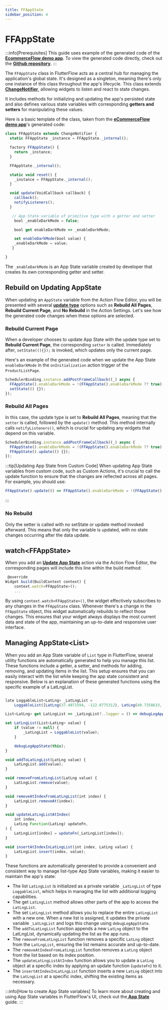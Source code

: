 ```yaml
---
title: FFAppState
sidebar_position: 4
---
```


# FFAppState

:::info[Prerequisites]
This guide uses example of the generated code of the **[EcommerceFlow demo app](https://bit.ly/ff-docs-demo-v2)**. To view the generated code directly, check out the **[Github repository](https://github.com/FlutterFlow/sample-apps/tree/main/ecommerce_flow)**.
:::

The `FFAppState` class in FlutterFlow acts as a central hub for managing the application's global state. It's designed as a singleton, meaning there's only one instance of this class throughout the app's lifecycle. This class extends [**ChangeNotifier**](https://api.flutter.dev/flutter/foundation/ChangeNotifier-class.html), allowing widgets to listen and react to state changes.

It includes methods for initializing and updating the app's persisted state and also defines various state variables with corresponding **getters and setters** for manipulating these values.

Here is a basic template of the class, taken from the [**eCommerceFlow demo app**](https://bit.ly/ff-docs-demo-v2)'s generated code:

```js
class FFAppState extends ChangeNotifier {
  static FFAppState _instance = FFAppState._internal();

  factory FFAppState() {
    return _instance;
  }

  FFAppState._internal();

  static void reset() {
    _instance = FFAppState._internal();
  }

  void update(VoidCallback callback) {
    callback();
    notifyListeners();
  }

   // App State variable of primitive type with a getter and setter
    bool _enableDarkMode = false;

    bool get enableDarkMode => _enableDarkMode;

    set enableDarkMode(bool value) {
    _enableDarkMode = value;
   }

}
```

The `_enableDarkMode` is an App State variable created by developer that creates its own corresponding getter and setter. 

## Rebuild on Updating AppState
When updating an `AppState` variable from the Action Flow Editor, you will be presented with several **[update type](../resources/data-representation/app-state.md#update-type)** options such as **Rebuild All Pages**, **Rebuild Current Page**, and **No Rebuild** in the Action Settings. Let's see how the generated code changes when these options are selected.

### Rebuild Current Page
When a developer chooses to update App State with the update type set to **Rebuild Current Page**, the corresponding `setter` is called. Immediately after, `setState((){});` is invoked, which updates only the current page. 

Here's an example of the generated code when we update the App State `enableDarkMode` in the `onInitialization` action trigger of the `ProductListPage`.

```js
SchedulerBinding.instance.addPostFrameCallback((_) async {
  FFAppState().enableDarkMode = !(FFAppState().enableDarkMode ?? true);
  setState(() {});
});
```

### Rebuild All Pages

In this case, the update type is set to **Rebuild All Pages**, meaning that the `setter` is called, followed by the `update()` method. This method internally calls `notifyListeners()`, which is crucial for updating any widgets that depend on this variable.

```js
SchedulerBinding.instance.addPostFrameCallback((_) async {
  FFAppState().enableDarkMode = !(FFAppState().enableDarkMode ?? true);
  FFAppState().update(() {});
});
```

:::tip[Updating App State from Custom Code]
When updating App State variables from custom code, such as Custom Actions, it's crucial to call the update function to ensure that the changes are reflected across all pages. For example, you should use:

```js
FFAppState().update(() => FFAppState().enableDarkMode = !(FFAppState().enableDarkMode ?? true));
```
:::

### No Rebuild
Only the setter is called with no setState or update method invoked afterward. This means that only the variable is updated, with no state changes occurring after the data update.

## watch\<FFAppState\>

When you add an [**Update App State**](../resources/data-representation/app-state.md#update-app-state-action) action via the Action Flow Editor, the corresponding pages will include this line within the build method:

```js
 @override
Widget build(BuildContext context) {
    context.watch<FFAppState>();
    ...
```
By using `context.watch<FFAppState>()`, the widget effectively subscribes to any changes in the `FFAppState` class. Whenever there's a change in the `FFAppState` object, this widget automatically rebuilds to reflect those changes. This ensures that your widget always displays the most current data and state of the app, maintaining an up-to-date and responsive user interface.

## Managing AppState\<List\>
When you add an App State variable of `List` type in FlutterFlow, several utility functions are automatically generated to help you manage this list. These functions include a getter, a setter, and methods for adding, removing, and updating items in the list. This setup ensures that you can easily interact with the list while keeping the app state consistent and responsive. Below is an explanation of these generated functions using the specific example of a LatLngList.

```js

late LoggableList<LatLng> _LatLngList =
    LoggableList([LatLng(37.4071594, -122.0775312), LatLng(40.7358633, -73.9910835)]);

List<LatLng> get LatLngList => _LatLngList?..logger = () => debugLogAppState(this);

set LatLngList(List<LatLng> value) {
    if (value != null) {
        _LatLngList = LoggableList(value);
    }

    debugLogAppState(this);
}

void addToLatLngList(LatLng value) {
    LatLngList.add(value);
}

void removeFromLatLngList(LatLng value) {
    LatLngList.remove(value);
}

void removeAtIndexFromLatLngList(int index) {
    LatLngList.removeAt(index);
}

void updateLatLngListAtIndex(
    int index,
    LatLng Function(LatLng) updateFn,
) {
    LatLngList[index] = updateFn(_LatLngList[index]);
}

void insertAtIndexInLatLngList(int index, LatLng value) {
    LatLngList.insert(index, value);
}
```

These functions are automatically generated to provide a convenient and consistent way to manage list-type App State variables, making it easier to maintain the app's state:

- The list `LatLngList` is initialized as a private variable `_LatLngList` of type `LoggableList`, which helps in managing the list with additional logging capabilities.
- The get `LatLngList` method allows other parts of the app to access the `LatLngList`.
- The set `LatLngList` method allows you to replace the entire `LatLngList` with a new one. When a new list is assigned, it updates the private variable `_LatLngList` and logs this change using `debugLogAppState`.
- The `addToLatLngList` function appends a new `LatLng` object to the LatLngList, dynamically updating the list as the app runs.
- The `removeFromLatLngList` function removes a specific `LatLng` object from the `LatLngList`, ensuring the list remains accurate and up-to-date.
- The `removeAtIndexFromLatLngList` function removes a `LatLng` object from the list based on its index position.
- The `updateLatLngListAtIndex` function allows you to update a `LatLng` object at a specific index by applying an update function (`updateFn`) to it.
- The `insertAtIndexInLatLngList` function inserts a new `LatLng` object into the `LatLngList` at a specific index, shifting the existing items as necessary.




:::info[How to create App State variables]
To learn more about creating and using App State variables in FlutterFlow's UI, check out the[ **App State**](../resources/data-representation/app-state.md) guide.
:::